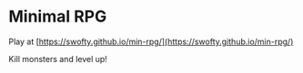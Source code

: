 # Minimal RPG

Play at [https://swofty.github.io/min-rpg/](https://swofty.github.io/min-rpg/)

Kill monsters and level up!
